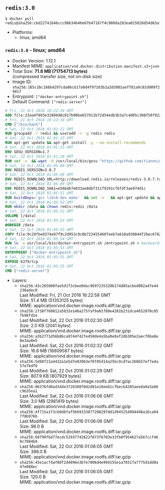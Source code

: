 ## `redis:3.0`

```console
$ docker pull redis@sha256:cbd22741646ccc98634b46e67b47167f4c908da283ea015028d54d63afe040c5
```

-	Platforms:
	-	linux; amd64

### `redis:3.0` - linux; amd64

-	Docker Version: 1.12.1
-	Manifest MIME: `application/vnd.docker.distribution.manifest.v2+json`
-	Total Size: **71.8 MB (71754713 bytes)**  
	(compressed transfer size, not on-disk size)
-	Image ID: `sha256:165c1bc168b4297cda06cb17a0d4f97103b2a203001aeff81a9c01d909f2981f`
-	Entrypoint: `["docker-entrypoint.sh"]`
-	Default Command: `["redis-server"]`

```dockerfile
# Fri, 21 Oct 2016 16:22:34 GMT
ADD file:23aa4f893e3288698c017b90be657911b72d54edb3b3a7c4d05c308f50f9228f in / 
# Fri, 21 Oct 2016 16:22:34 GMT
CMD ["/bin/bash"]
# Sat, 22 Oct 2016 01:01:12 GMT
RUN groupadd -r redis && useradd -r -g redis redis
# Sat, 22 Oct 2016 01:01:23 GMT
RUN apt-get update && apt-get install -y --no-install-recommends 		ca-certificates 		wget 	&& rm -rf /var/lib/apt/lists/*
# Sat, 22 Oct 2016 01:01:23 GMT
ENV GOSU_VERSION=1.7
# Sat, 22 Oct 2016 01:01:28 GMT
RUN set -x 	&& wget -O /usr/local/bin/gosu "https://github.com/tianon/gosu/releases/download/$GOSU_VERSION/gosu-$(dpkg --print-architecture)" 	&& wget -O /usr/local/bin/gosu.asc "https://github.com/tianon/gosu/releases/download/$GOSU_VERSION/gosu-$(dpkg --print-architecture).asc" 	&& export GNUPGHOME="$(mktemp -d)" 	&& gpg --keyserver ha.pool.sks-keyservers.net --recv-keys B42F6819007F00F88E364FD4036A9C25BF357DD4 	&& gpg --batch --verify /usr/local/bin/gosu.asc /usr/local/bin/gosu 	&& rm -r "$GNUPGHOME" /usr/local/bin/gosu.asc 	&& chmod +x /usr/local/bin/gosu 	&& gosu nobody true
# Sat, 22 Oct 2016 01:05:08 GMT
ENV REDIS_VERSION=3.0.7
# Sat, 22 Oct 2016 01:05:09 GMT
ENV REDIS_DOWNLOAD_URL=http://download.redis.io/releases/redis-3.0.7.tar.gz
# Sat, 22 Oct 2016 01:05:09 GMT
ENV REDIS_DOWNLOAD_SHA1=e56b4b7e033ae8dbf311f9191cf6fdf3ae974d1c
# Sat, 22 Oct 2016 01:05:51 GMT
RUN buildDeps='gcc libc6-dev make' 	&& set -x 	&& apt-get update && apt-get install -y $buildDeps --no-install-recommends 	&& rm -rf /var/lib/apt/lists/* 	&& wget -O redis.tar.gz "$REDIS_DOWNLOAD_URL" 	&& echo "$REDIS_DOWNLOAD_SHA1 *redis.tar.gz" | sha1sum -c - 	&& mkdir -p /usr/src/redis 	&& tar -xzf redis.tar.gz -C /usr/src/redis --strip-components=1 	&& rm redis.tar.gz 	&& make -C /usr/src/redis 	&& make -C /usr/src/redis install 	&& rm -r /usr/src/redis 	&& apt-get purge -y --auto-remove $buildDeps
# Sat, 22 Oct 2016 01:05:52 GMT
RUN mkdir /data && chown redis:redis /data
# Sat, 22 Oct 2016 01:05:52 GMT
VOLUME [/data]
# Sat, 22 Oct 2016 01:05:53 GMT
WORKDIR /data
# Sat, 22 Oct 2016 01:05:53 GMT
COPY file:9c29fbe8374a97f9c2d953c9c8b7224554607eeb7a610a930844f2bec678265c in /usr/local/bin/ 
# Sat, 22 Oct 2016 01:05:54 GMT
RUN ln -s usr/local/bin/docker-entrypoint.sh /entrypoint.sh # backwards compat
# Sat, 22 Oct 2016 01:05:55 GMT
ENTRYPOINT ["docker-entrypoint.sh"]
# Sat, 22 Oct 2016 01:05:55 GMT
EXPOSE 6379/tcp
# Sat, 22 Oct 2016 01:05:55 GMT
CMD ["redis-server"]
```

-	Layers:
	-	`sha256:43c265008fae5d1f3cbee0dac9697235320b174d85acbed002a4fe44236adec0`  
		Last Modified: Fri, 21 Oct 2016 16:22:58 GMT  
		Size: 51.4 MB (51353125 bytes)  
		MIME: application/vnd.docker.image.rootfs.diff.tar.gzip
	-	`sha256:2738f760012a5832e148a275faf9a01f89e4281b231dca4652070c85fb98fd2e`  
		Last Modified: Sat, 22 Oct 2016 01:02:30 GMT  
		Size: 2.0 KB (2041 bytes)  
		MIME: application/vnd.docker.image.rootfs.diff.tar.gzip
	-	`sha256:a3b2771d56b8bca9744f42fe450de4a5ba9e8af2db305e2aecf8ba8e8e3aa0e5`  
		Last Modified: Sat, 22 Oct 2016 01:02:32 GMT  
		Size: 16.6 MB (16609587 bytes)  
		MIME: application/vnd.docker.image.rootfs.diff.tar.gzip
	-	`sha256:5d98f21a4432a1e5d7e03963ef8f05d14a25bc9cd7ac260b57e77ada57e7bdf0`  
		Last Modified: Sat, 22 Oct 2016 01:02:29 GMT  
		Size: 807.9 KB (807929 bytes)  
		MIME: application/vnd.docker.image.rootfs.diff.tar.gzip
	-	`sha256:06376fd0ad3dde3726380f0d2d81e18eeb1cfbecb4205aeeda8a3a86c9b35ea1`  
		Last Modified: Sat, 22 Oct 2016 01:06:06 GMT  
		Size: 3.0 MB (2981419 bytes)  
		MIME: application/vnd.docker.image.rootfs.diff.tar.gzip
	-	`sha256:4f715a1f3cb0d8faf5669333077208297dd1d945254094498a16ca047f8b976b`  
		Last Modified: Sat, 22 Oct 2016 01:06:06 GMT  
		Size: 96.0 B  
		MIME: application/vnd.docker.image.rootfs.diff.tar.gzip
	-	`sha256:68799fbd77ecdc52937742622f073f6703e33fb0f954627a567ccf460c7084b9`  
		Last Modified: Sat, 22 Oct 2016 01:06:05 GMT  
		Size: 396.0 B  
		MIME: application/vnd.docker.image.rootfs.diff.tar.gzip
	-	`sha256:45e1acfdaf80f2d4096e3b7e7006d4e994155e1a7031fa7775d1dd0a47e888ec`  
		Last Modified: Sat, 22 Oct 2016 01:06:05 GMT  
		Size: 120.0 B  
		MIME: application/vnd.docker.image.rootfs.diff.tar.gzip

